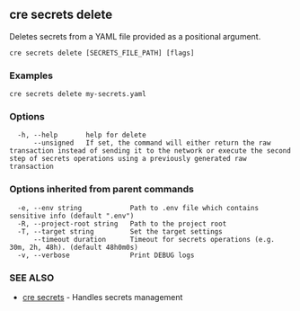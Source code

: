 ## cre secrets delete

Deletes secrets from a YAML file provided as a positional argument.

```
cre secrets delete [SECRETS_FILE_PATH] [flags]
```

### Examples

```
cre secrets delete my-secrets.yaml
```

### Options

```
  -h, --help       help for delete
      --unsigned   If set, the command will either return the raw transaction instead of sending it to the network or execute the second step of secrets operations using a previously generated raw transaction
```

### Options inherited from parent commands

```
  -e, --env string            Path to .env file which contains sensitive info (default ".env")
  -R, --project-root string   Path to the project root
  -T, --target string         Set the target settings
      --timeout duration      Timeout for secrets operations (e.g. 30m, 2h, 48h). (default 48h0m0s)
  -v, --verbose               Print DEBUG logs
```

### SEE ALSO

* [cre secrets](cre_secrets.md)	 - Handles secrets management

